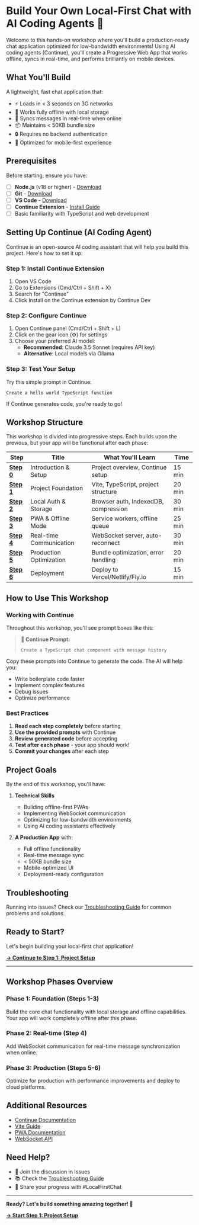 # Build Your Own Local-First Chat with AI Coding Agents 🚀

Welcome to this hands-on workshop where you'll build a production-ready chat application optimized for low-bandwidth environments! Using AI coding agents (Continue), you'll create a Progressive Web App that works offline, syncs in real-time, and performs brilliantly on mobile devices.

## What You'll Build

A lightweight, fast chat application that:
- ⚡ Loads in < 3 seconds on 3G networks
- 📱 Works fully offline with local storage
- 🔄 Syncs messages in real-time when online
- 📦 Maintains < 50KB bundle size
- 🔒 Requires no backend authentication
- 🎯 Optimized for mobile-first experience

## Prerequisites

Before starting, ensure you have:

- [ ] **Node.js** (v18 or higher) - [Download](https://nodejs.org/)
- [ ] **Git** - [Download](https://git-scm.com/)
- [ ] **VS Code** - [Download](https://code.visualstudio.com/)
- [ ] **Continue Extension** - [Install Guide](https://continue.dev/docs/quickstart)
- [ ] Basic familiarity with TypeScript and web development

## Setting Up Continue (AI Coding Agent)

Continue is an open-source AI coding assistant that will help you build this project. Here's how to set it up:

### Step 1: Install Continue Extension

1. Open VS Code
2. Go to Extensions (Cmd/Ctrl + Shift + X)
3. Search for "Continue"
4. Click Install on the Continue extension by Continue Dev

### Step 2: Configure Continue

1. Open Continue panel (Cmd/Ctrl + Shift + L)
2. Click on the gear icon (⚙️) for settings
3. Choose your preferred AI model:
   - **Recommended**: Claude 3.5 Sonnet (requires API key)
   - **Alternative**: Local models via Ollama

### Step 3: Test Your Setup

Try this simple prompt in Continue:
```
Create a hello world TypeScript function
```

If Continue generates code, you're ready to go!

## Workshop Structure

This workshop is divided into progressive steps. Each builds upon the previous, but your app will be functional after each phase:

| Step | Title | What You'll Learn | Time |
|------|-------|-------------------|------|
| **[Step 0](#)** | Introduction & Setup | Project overview, Continue setup | 15 min |
| **[Step 1](./step-1-project-setup.md)** | Project Foundation | Vite, TypeScript, project structure | 20 min |
| **[Step 2](./step-2-local-auth-storage.md)** | Local Auth & Storage | Browser auth, IndexedDB, compression | 30 min |
| **[Step 3](./step-3-pwa-offline.md)** | PWA & Offline Mode | Service workers, offline queue | 25 min |
| **[Step 4](./step-4-websocket-realtime.md)** | Real-time Communication | WebSocket server, auto-reconnect | 30 min |
| **[Step 5](./step-5-optimization.md)** | Production Optimization | Bundle optimization, error handling | 20 min |
| **[Step 6](./step-6-deployment.md)** | Deployment | Deploy to Vercel/Netlify/Fly.io | 15 min |

## How to Use This Workshop

### Working with Continue

Throughout this workshop, you'll see prompt boxes like this:

> **🤖 Continue Prompt:**
> ```
> Create a TypeScript chat component with message history
> ```

Copy these prompts into Continue to generate the code. The AI will help you:
- Write boilerplate code faster
- Implement complex features
- Debug issues
- Optimize performance

### Best Practices

1. **Read each step completely** before starting
2. **Use the provided prompts** with Continue
3. **Review generated code** before accepting
4. **Test after each phase** - your app should work!
5. **Commit your changes** after each step

## Project Goals

By the end of this workshop, you'll have:

1. **Technical Skills**
   - Building offline-first PWAs
   - Implementing WebSocket communication
   - Optimizing for low-bandwidth environments
   - Using AI coding assistants effectively

2. **A Production App** with:
   - Full offline functionality
   - Real-time message sync
   - < 50KB bundle size
   - Mobile-optimized UI
   - Deployment-ready configuration

## Troubleshooting

Running into issues? Check our [Troubleshooting Guide](./TROUBLESHOOTING.md) for common problems and solutions.

## Ready to Start?

Let's begin building your local-first chat application!

**[→ Continue to Step 1: Project Setup](./step-1-project-setup.md)**

---

## Workshop Phases Overview

### Phase 1: Foundation (Steps 1-3)
Build the core chat functionality with local storage and offline capabilities. Your app will work completely offline after this phase.

### Phase 2: Real-time (Step 4)
Add WebSocket communication for real-time message synchronization when online.

### Phase 3: Production (Steps 5-6)
Optimize for production with performance improvements and deploy to cloud platforms.

## Additional Resources

- [Continue Documentation](https://continue.dev/docs)
- [Vite Guide](https://vitejs.dev/guide/)
- [PWA Documentation](https://web.dev/progressive-web-apps/)
- [WebSocket API](https://developer.mozilla.org/en-US/docs/Web/API/WebSockets_API)

## Need Help?

- 💬 Join the discussion in Issues
- 📚 Check the [Troubleshooting Guide](./TROUBLESHOOTING.md)
- 🤝 Share your progress with #LocalFirstChat

---

**Ready? Let's build something amazing together! 🎉**

**[→ Start Step 1: Project Setup](./step-1-project-setup.md)**